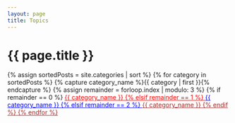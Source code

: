 ```yaml
---
layout: page
title: Topics
---
```


<h1 class="page-title">{{ page.title }}</h1>

<div id="archives">
{% assign sortedPosts = site.categories | sort %}
{% for category in sortedPosts %}
    {% capture category_name %}{{ category | first }}{% endcapture %}
    {% assign remainder = forloop.index | modulo: 3 %}
    {% if remainder == 0 %}
    <a href="{{ site.baseurl }}/category/{{category_name| slugify}}" style="color:red" class="category-head1">{{ category_name }}
    {% elsif remainder == 1 %}
    <a href="{{ site.baseurl }}/category/{{category_name| slugify}}" style="color:blue" class="category-head2">{{ category_name }}
    {% elsif remainder == 2 %}
    <a href="{{ site.baseurl }}/category/{{category_name| slugify}}" style="color:brown" class="category-head3">{{ category_name }}
    {% endif %}
{% endfor %}
